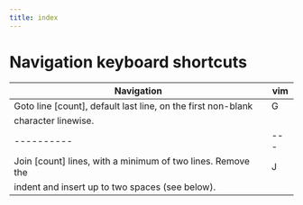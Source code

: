 ```yaml
---
title: index
---
```


# Navigation keyboard shortcuts

| Navigation                                                   | vim |
| ----------                                                   | --- |
| Goto line [count], default last line, on the first non-blank | G   |
| character linewise.                                          |     |
| ----------                                                   | --- |
| Join [count] lines, with a minimum of two lines. Remove the  | J   |
| indent and insert up to two spaces (see below).              |     |
